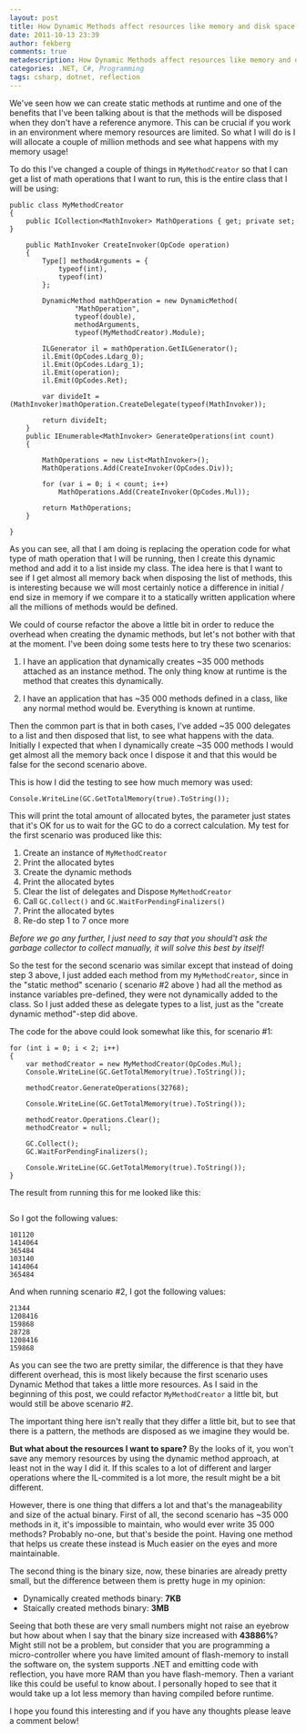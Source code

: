 ```yaml
---
layout: post
title: How Dynamic Methods affect resources like memory and disk space
date: 2011-10-13 23:39
author: fekberg
comments: true
metadescription: How Dynamic Methods affect resources like memory and disk space
categories: .NET, C#, Programming
tags: csharp, dotnet, reflection
---
```

We've seen how we can create static methods at runtime and one of the benefits that I've been talking about is that the methods will be disposed when they don't have a reference anymore. This can be crucial if you work in an environment where memory resources are limited. So what I will do is I will allocate a couple of million methods and see what happens with my memory usage!<!--excerpt-->

To do this I've changed a couple of things in `MyMethodCreator` so that I can get a list of math operations that I want to run, this is the entire class that I will be using:

    public class MyMethodCreator
    {
        public ICollection<MathInvoker> MathOperations { get; private set; }

        public MathInvoker CreateInvoker(OpCode operation)
        {
            Type[] methodArguments = { 
                typeof(int), 
                typeof(int)
            };

            DynamicMethod mathOperation = new DynamicMethod(
                    "MathOperation",
                    typeof(double),
                    methodArguments,
                    typeof(MyMethodCreator).Module);

            ILGenerator il = mathOperation.GetILGenerator();
            il.Emit(OpCodes.Ldarg_0);
            il.Emit(OpCodes.Ldarg_1);
            il.Emit(operation);
            il.Emit(OpCodes.Ret);

            var divideIt = (MathInvoker)mathOperation.CreateDelegate(typeof(MathInvoker));

            return divideIt;
        }
        public IEnumerable<MathInvoker> GenerateOperations(int count)
        {

            MathOperations = new List<MathInvoker>();
            MathOperations.Add(CreateInvoker(OpCodes.Div));

            for (var i = 0; i < count; i++)
                MathOperations.Add(CreateInvoker(OpCodes.Mul));

            return MathOperations;
        }

    }

As you can see, all that I am doing is replacing the operation code for what type of math operation that I will be running, then I create this dynamic method and add it to a list inside my class. The idea here is that I want to see if I get almost all memory back when disposing the list of methods, this is interesting because we will most certainly notice a difference in initial / end size in memory if we compare it to a statically written application where all the millions of methods would be defined.

We could of course refactor the above a little bit in order to reduce the overhead when creating the dynamic methods, but let's not bother with that at the moment. I've been doing some tests here to try these two scenarios:

1. I have an application that dynamically creates ~35 000 methods attached as an instance method. The only thing know at runtime is the method that creates this dynamically.

2. I have an application that has ~35 000 methods defined in a class, like any normal method would be. Everything is known at runtime.

Then the common part is that in both cases, I've added ~35 000 delegates to a list and then disposed that list, to see what happens with the data. Initially I expected that when I dynamically create ~35 000 methods I would get almost all the memory back once I dispose it and that this would be false for the second scenario above.

This is how I did the testing to see how much memory was used:

    Console.WriteLine(GC.GetTotalMemory(true).ToString());

This will print the total amount of allocated bytes, the parameter just states that it's OK for us to wait for the GC to do a correct calculation. My test for the first scenario was produced like this:

1. Create an instance of `MyMethodCreator`
2. Print the allocated bytes
3. Create the dynamic methods
4. Print the allocated bytes
5. Clear the list of delegates and Dispose `MyMethodCreator`
6. Call `GC.Collect()` and `GC.WaitForPendingFinalizers()`
7. Print the allocated bytes
8. Re-do step 1 to 7 once more

<em>Before we go any further, I just need to say that you should't ask the garbage collector to collect manually, it will solve this best by itself!</em>

So the test for the second scenario was similar except that instead of doing step 3 above, I just added each method from my `MyMethodCreator`, since in the "static method" scenario ( scenario #2 above ) had all the method as instance variables pre-defined, they were not dynamically added to the class. So I just added these as delegate types to a list, just as the "create dynamic method"-step did above.

The code for the above could look somewhat like this, for scenario #1:

    for (int i = 0; i < 2; i++)
    {
        var methodCreator = new MyMethodCreator(OpCodes.Mul);
        Console.WriteLine(GC.GetTotalMemory(true).ToString());

        methodCreator.GenerateOperations(32768);

        Console.WriteLine(GC.GetTotalMemory(true).ToString());
        
        methodCreator.Operations.Clear();
        methodCreator = null;

        GC.Collect();
        GC.WaitForPendingFinalizers();

        Console.WriteLine(GC.GetTotalMemory(true).ToString());
    }

The result from running this for me looked like this:

<img src="http://dl.dropbox.com/u/4396175/myMethodCreator_inspection.png" alt="" />

So I got the following values:

    101120
    1414064
    365484
    103140
    1414064
    365484

And when running scenario #2, I got the following values:

    21344
    1208416
    159868
    28728
    1208416
    159868

As you can see the two are pretty similar, the difference is that they have different overhead, this is most likely because the first scenario uses Dynamic Method that takes a little more resources. As I said in the beginning of this post, we could refactor `MyMethodCreator` a little bit, but would still be above scenario #2.

The important thing here isn't really that they differ a little bit, but to see that there is a pattern, the methods are disposed as we imagine they would be.

<strong>But what about the resources I want to spare?</strong> By the looks of it, you won't save any memory resources by using the dynamic method approach, at least not in the way I did it. If this scales to a lot of different and larger operations where the IL-commited is a lot more, the result might be a bit different.

However, there is one thing that differs a lot and that's the manageability and size of the actual binary. First of all, the second scenario has ~35 000 methods in it, it's impossible to maintain, who would ever write 35 000 methods? Probably no-one, but that's beside the point. Having one method that helps us create these instead is Much easier on the eyes and more maintainable.

The second thing is the binary size, now, these binaries are already pretty small, but the difference between them is pretty huge in my opinion:

<ul>
	<li>Dynamically created methods binary: <strong>7KB</strong></li>
	<li>Staically created methods binary: <strong>3MB</strong></li>
</ul>

Seeing that both these are very small numbers might not raise an eyebrow but how about when I say that the binary size increased with <strong>43886%</strong>? Might still not be a problem, but consider that you are programming a micro-controller where you have limited amount of flash-memory to install the software on, the system supports .NET and emitting code with reflection, you have more RAM than you have flash-memory. Then a variant like this could be useful to know about. I personally hoped to see that it would take up a lot less memory than having compiled before runtime.

I hope you found this interesting and if you have any thoughts please leave a comment below!
